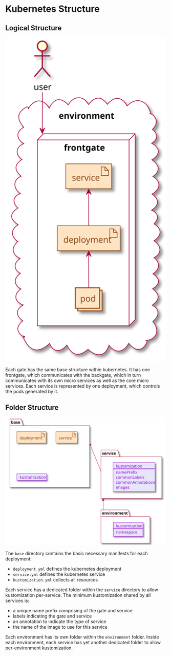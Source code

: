 # Kubernetes Structure

## Logical Structure

![Kubernetes Folder Structure](/documentation/images/kubernetes-logical-structure.svg)

Each gate has the same base structure within kubernetes.
It has one frontgate, which communicates with the backgate, which in turn communicates with its own micro services as well as the core micro services.
Each service is represented by one deployment, which controls the pods generated by it.

## Folder Structure

![Kubernetes Folder Structure](/documentation/images/kubernetes-folder-structure.svg)

The `base` directory contains the basic necessary manifests for each deployment:

* `deployment.yml` defines the kubernetes deployment
* `service.yml` defines the kubernetes service
* `kustomization.yml` collects all resources

Each service has a dedicated folder within the `service` directory to allow kustomization per-service.
The minimum kustomization shared by all services is:

* a unique name prefix comprising of the gate and service
* labels indicating the gate and service
* an annotation to indicate the type of service
* the name of the image to use for this service

Each environment has its own folder within the `environment` folder.
Inside each environment, each service has yet another dedicated folder to allow per-environment kustomization.
